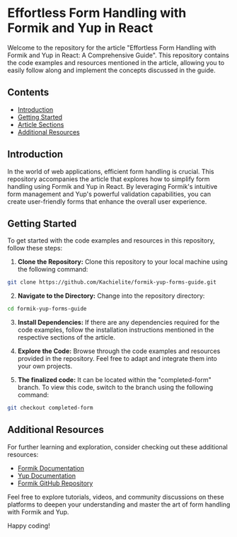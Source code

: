 # Effortless Form Handling with Formik and Yup in React

Welcome to the repository for the article "Effortless Form Handling with Formik and Yup in React: A Comprehensive Guide". This repository contains the code examples and resources mentioned in the article, allowing you to easily follow along and implement the concepts discussed in the guide.

## Contents

- [Introduction](#introduction)
- [Getting Started](#getting-started)
- [Article Sections](#article-sections)
- [Additional Resources](#additional-resources)

## Introduction

In the world of web applications, efficient form handling is crucial. This repository accompanies the article that explores how to simplify form handling using Formik and Yup in React. By leveraging Formik's intuitive form management and Yup's powerful validation capabilities, you can create user-friendly forms that enhance the overall user experience.

## Getting Started

To get started with the code examples and resources in this repository, follow these steps:

1. **Clone the Repository:** Clone this repository to your local machine using the following command:

```bash
git clone https://github.com/Kachielite/formik-yup-forms-guide.git
```
2. **Navigate to the Directory:** Change into the repository directory:

```bash
cd formik-yup-forms-guide
```

3. **Install Dependencies:** If there are any dependencies required for the code examples, follow the installation instructions mentioned in the respective sections of the article.

4. **Explore the Code:** Browse through the code examples and resources provided in the repository. Feel free to adapt and integrate them into your own projects.

5. **The finalized code:** It can be located within the "completed-form" branch. To view this code, switch to the branch using the following command:

```bash
git checkout completed-form
```

## Additional Resources

For further learning and exploration, consider checking out these additional resources:

- [Formik Documentation](https://formik.org/docs/overview)
- [Yup Documentation](https://github.com/jquense/yup)
- [Formik GitHub Repository](https://github.com/formium/formik)

Feel free to explore tutorials, videos, and community discussions on these platforms to deepen your understanding and master the art of form handling with Formik and Yup.

Happy coding!
